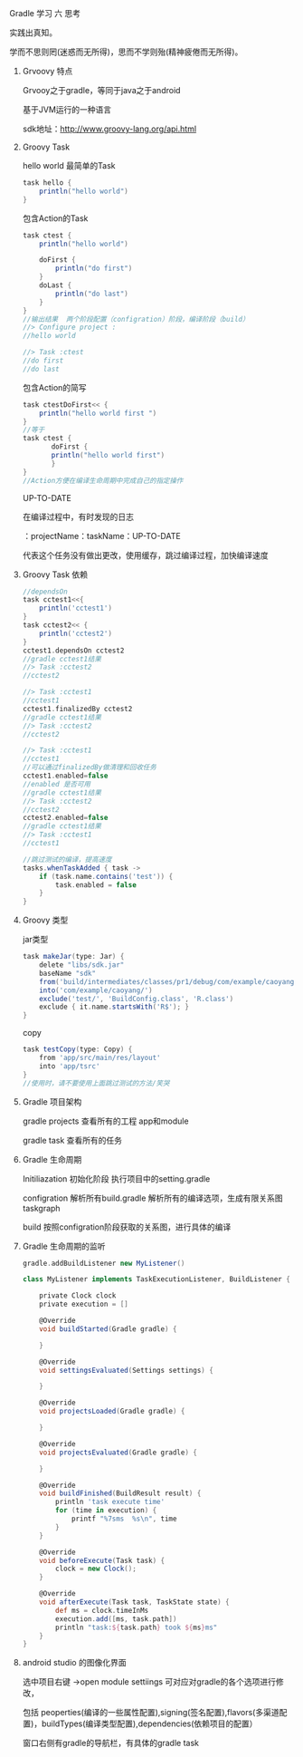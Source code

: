 Gradle 学习 六  思考

实践出真知。

学而不思则罔(迷惑而无所得)，思而不学则殆(精神疲倦而无所得)。

1. Grvoovy 特点

   Grvooy之于gradle，等同于java之于android

   基于JVM运行的一种语言

   sdk地址：http://www.groovy-lang.org/api.html

2. Groovy Task 

   hello world 最简单的Task

   ```groovy
   task hello {
       println("hello world")
   }
   ```

   包含Action的Task

   ```groovy
   task ctest {
       println("hello world")

       doFirst {
           println("do first")
       }
       doLast {
           println("do last")
       }
   }
   //输出结果  两个阶段配置（configration）阶段，编译阶段（build）
   //> Configure project :
   //hello world

   //> Task :ctest
   //do first
   //do last
   ```

   包含Action的简写

   ```groovy
   task ctestDoFirst<< {
       println("hello world first ")
   }
   //等于
   task ctest {
          doFirst {
          println("hello world first")
          }
   }
   //Action方便在编译生命周期中完成自己的指定操作
   ```

   UP-TO-DATE

   在编译过程中，有时发现的日志

   ：projectName：taskName：UP-TO-DATE

   代表这个任务没有做出更改，使用缓存，跳过编译过程，加快编译速度

3. Groovy Task 依赖

   ```groovy
   //dependsOn
   task cctest1<<{
       println('cctest1')
   }
   task cctest2<< {
       println('cctest2')
   }
   cctest1.dependsOn cctest2
   //gradle cctest1结果
   //> Task :cctest2
   //cctest2

   //> Task :cctest1
   //cctest1
   cctest1.finalizedBy cctest2
   //gradle cctest1结果
   //> Task :cctest2
   //cctest2

   //> Task :cctest1
   //cctest1
   //可以通过finalizedBy做清理和回收任务
   cctest1.enabled=false
   //enabled 是否可用
   //gradle cctest1结果
   //> Task :cctest2
   //cctest2
   cctest2.enabled=false
   //gradle cctest1结果
   //> Task :cctest1
   //cctest1
   ```

   ```groovy
   //跳过测试的编译，提高速度
   tasks.whenTaskAdded { task ->
       if (task.name.contains('test')) {
           task.enabled = false
       }
   }
   ```

4. Groovy 类型

   jar类型

   ```groovy
   task makeJar(type: Jar) {
       delete "libs/sdk.jar"
       baseName "sdk"
       from('build/intermediates/classes/pr1/debug/com/example/caoyang/ctest/')
       into('com/example/caoyang/')
       exclude('test/', 'BuildConfig.class', 'R.class')
       exclude { it.name.startsWith('R$'); }
   }
   ```

   copy

   ```groovy
   task testCopy(type: Copy) {
       from 'app/src/main/res/layout'
       into 'app/tsrc'
   }
   //使用时，请不要使用上面跳过测试的方法/笑哭
   ```

5. Gradle 项目架构

   gradle projects 查看所有的工程   app和module

   gradle task 查看所有的任务 

6. Gradle 生命周期

   Initiliazation 初始化阶段 执行项目中的setting.gradle

   configration 解析所有build.gradle 解析所有的编译选项，生成有限关系图 taskgraph

   build 按照configration阶段获取的关系图，进行具体的编译

7. Gradle 生命周期的监听

   ```groovy
   gradle.addBuildListener new MyListener()

   class MyListener implements TaskExecutionListener, BuildListener {

       private Clock clock
       private execution = []

       @Override
       void buildStarted(Gradle gradle) {

       }

       @Override
       void settingsEvaluated(Settings settings) {

       }

       @Override
       void projectsLoaded(Gradle gradle) {

       }

       @Override
       void projectsEvaluated(Gradle gradle) {

       }

       @Override
       void buildFinished(BuildResult result) {
           println 'task execute time'
           for (time in execution) {
               printf "%7sms  %s\n", time
           }
       }

       @Override
       void beforeExecute(Task task) {
           clock = new Clock();
       }

       @Override
       void afterExecute(Task task, TaskState state) {
           def ms = clock.timeInMs
           execution.add([ms, task.path])
           println "task:${task.path} took ${ms}ms"
       }
   }
   ```

8. android studio 的图像化界面

   选中项目右键 ->open module settiings 可对应对gradle的各个选项进行修改，

   包括 peoperties(编译的一些属性配置),signing(签名配置),flavors(多渠道配置)，buildTypes(编译类型配置),dependencies(依赖项目的配置）

   窗口右侧有gradle的导航栏，有具体的gradle task